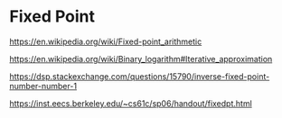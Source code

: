 


# Fixed Point
https://en.wikipedia.org/wiki/Fixed-point_arithmetic

https://en.wikipedia.org/wiki/Binary_logarithm#Iterative_approximation

https://dsp.stackexchange.com/questions/15790/inverse-fixed-point-number-number-1

https://inst.eecs.berkeley.edu/~cs61c/sp06/handout/fixedpt.html
